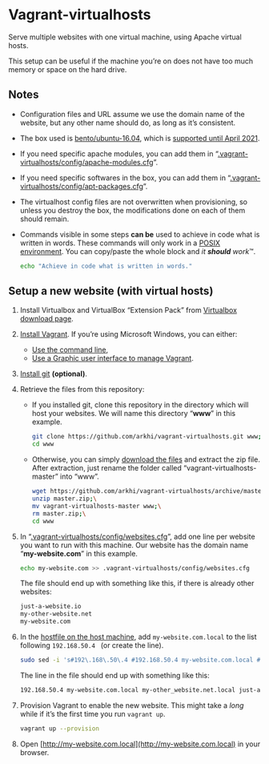 # Vagrant-virtualhosts

Serve multiple websites with one virtual machine, using Apache virtual hosts.

This setup can be useful if the machine you’re on does not have too much memory or space on the hard drive.

## Notes

- Configuration files and URL assume we use the domain name of the website, but any other name should do, as long as it’s consistent.

- The box used is [bento/ubuntu-16.04](https://app.vagrantup.com/bento/boxes/ubuntu-16.04), which is [supported until April 2021](https://wiki.ubuntu.com/#Releases).

- If you need specific apache modules, you can add them in “[.vagrant-virtualhosts/config/apache-modules.cfg](.vagrant-virtualhosts/config/apache-modules.cfg)”.


- If you need specific softwares in the box, you can add them in “[.vagrant-virtualhosts/config/apt-packages.cfg](.vagrant-virtualhosts/config/apt-packages.cfg)”.

- The virtualhost config files are not overwritten when provisioning, so unless you destroy the box, the modifications done on each of them should remain.

- Commands visible in some steps **can be** used to achieve in code what is written in words. These commands will only work in a [POSIX environment](https://en.wikipedia.org/wiki/POSIX#POSIX-oriented_operating_systems). You can copy/paste the whole block and *it **should** work*™.
    ```sh
    echo "Achieve in code what is written in words."
    ```

## Setup a new website (with virtual hosts)

1. Install Virtualbox and VirtualBox “Extension Pack” from [Virtualbox download page](https://www.virtualbox.org/wiki/Downloads).

1. [Install Vagrant](https://www.vagrantup.com/docs/installation/). If you’re using Microsoft Windows, you can either:
    - [Use the command line](https://www.sitepoint.com/getting-started-vagrant-windows/),
    - [Use a Graphic user interface to manage Vagrant](http://vagrantmanager.com/windows/).

1. [Install git](https://git-scm.com/book/en/v2/Getting-Started-Installing-Git) **(optional)**.

1. Retrieve the files from this repository:
    - If you installed git, clone this repository in the directory which will host your websites. We will name this directory “**www**” in this example.
        ```sh
        git clone https://github.com/arkhi/vagrant-virtualhosts.git www;\
        cd www
        ```
    - Otherwise, you can simply [download the files](https://github.com/arkhi/vagrant-virtualhosts/archive/master.zip) and extract the zip file. After extraction, just rename the folder called “vagrant-virtualhosts-master” into “www”.
        ```sh
        wget https://github.com/arkhi/vagrant-virtualhosts/archive/master.zip;\
        unzip master.zip;\
        mv vagrant-virtualhosts-master www;\
        rm master.zip;\
        cd www
        ```

1. In “[.vagrant-virtualhosts/config/websites.cfg](.vagrant-virtualhosts/config/websites.cfg)”, add one line per website you want to run with this machine. Our website has the domain name “**my-website.com**” in this example.
    ```sh
    echo my-website.com >> .vagrant-virtualhosts/config/websites.cfg
    ```
    The file should end up with something like this, if there is already other websites:
    ```sh
    just-a-website.io
    my-other-website.net
    my-website.com
    ```

1. In the [hostfile on the host machine](https://en.wikipedia.org/wiki/Hosts_(file)#Location_in_the_file_system), add `my-website.com.local` to the list following `192.168.50.4 ` (or create the line).
    ```sh
    sudo sed -i 's#192\.168\.50\.4 #192.168.50.4 my-website.com.local #' /etc/hosts
    ```
    The line in the file should end up with something like this:
    ```sh
    192.168.50.4 my-website.com.local my-other_website.net.local just-a-website.io.local
    ```

1. Provision Vagrant to enable the new website. This might take a *long* while if it’s the first time you run `vagrant up`.
    ```sh
    vagrant up --provision
    ```

1. Open [http://my-website.com.local](http://my-website.com.local) in your browser.
